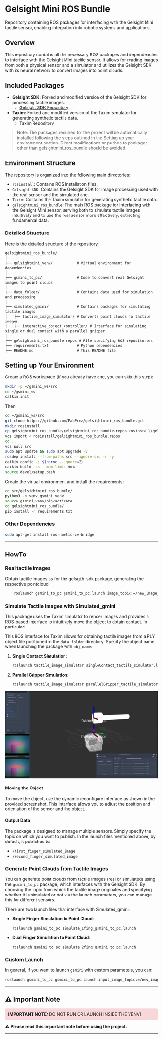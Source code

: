 # Gelsight Mini ROS Bundle

Repository containing ROS packages for interfacing with the Gelsight Mini tactile sensor, enabling integration into robotic systems and applications.

## Overview

This repository contains all the necessary ROS packages and dependencies to interface with the Gelsight Mini tactile sensor. It allows for reading images from both a physical sensor and a simulator and utilizes the Gelsight SDK with its neural network to convert images into point clouds.

## Included Packages

- **Gelsight SDK**: Forked and modified version of the Gelsight SDK for processing tactile images.
  - [Gelsight SDK Repository](https://github.com/FabPrez/Gelsight-SDK)
- **Taxim**: Forked and modified version of the Taxim simulator for generating synthetic tactile data.
  - [Taxim Repository](https://github.com/FabPrez/Taxim)

> Note: The packages required for the project will be automatically installed following the steps outlined in the Setting up your environment section. Direct modifications or pushes to packages other than gelsightmini_ros_bundle should be avoided.

## Environment Structure

The repository is organized into the following main directories:

- `rosinstall`: Contains ROS installation files.
- `Gelsight-SDK`: Contains the Gelsight SDK for image processing used with the real sensor and the simulated one.
- `Taxim`: Contains the Taxim simulator for generating synthetic tactile data.
- `gelsightmini_ros_bundle`: The main ROS package for interfacing with the Gelsight Mini sensor, serving both to simulate tactile images intuitively and to use the real sensor more effectively, extracting fundamental data.

### Detailed Structure

Here is the detailed structure of the repository:

```
gelsightmini_ros_bundle/
│
├── gelsightmini_venv/           # Virtual environment for dependencies
│
├── gsmini_to_pc/                # Code to convert real Gelsight images to point clouds
│
├── data_folder/                 # Contains data used for simulation and processing
│
├── simulated_gmini/             # Contains packages for simulating tactile images
│   ├── tactile_image_simulator/ # Converts point clouds to tactile images
│   ├── interactive_object_controller/ # Interface for simulating single or dual contact with a parallel gripper
│
├── gelsightmini_ros_bundle.repos # File specifying ROS repositories
├── requirements.txt             # Python dependencies
├── README.md                    # This README file
```

## Setting up Your Environment

Create a ROS workspace (if you already have one, you can skip this step):

```bash
mkdir -p ~/gsmini_ws/src
cd ~/gsmini_ws
catkin init
```

Then:

```bash
cd ~/gsmini_ws/src
git clone https://github.com/FabPrez/gelsightmini_ros_bundle.git
mkdir rosinstall
cp gelsightmini_ros_bundle/gelsightmini_ros_bundle.repos rosinstall/gelsightmini_ros_bundle.repos 
vcs import < rosinstall/gelsightmini_ros_bundle.repos
cd ..
vcs pull src
sudo apt update && sudo apt upgrade -y
rosdep install --from-paths src --ignore-src -r -y
catkin config -j $(nproc --ignore=2)
catkin build -cs --mem-limit 50%
source devel/setup.bash
```

Create the virtual environment and install the requirements:

```bash
cd src/gelsightmini_ros_bundle/
python3 -m venv gsmini_venv
source gsmini_venv/bin/activate
cd gelsightmini_ros_bundle/
pip install -r requirements.txt
```

### Other Dependencies

```bash
sudo apt-get install ros-noetic-cv-bridge
```

---

## HowTo

### Real tactile images
Obtain tactile images as for the gelsgith-sdk package, generating the respective pointcloud:

```bash
    roslaunch gsmini_to_pc gsmini_to_pc.launch image_topic:=/new_image_topic pointcloud_image_topic:=/new_pointcloud_topic is_simulated:="False"
```
### Simulate Tactile Images with Simulated_gmini

This package uses the Taxim simulator to render images and provides a ROS-based interface to intuitively move the object to obtain contact. In particular:

This ROS interface for Taxim allows for obtaining tactile images from a PLY object file positioned in the `data_folder` directory. Specify the object name when launching the package with `obj_name`:

1. **Single Contact Simulation:**

    ```sh
    roslaunch tactile_image_simulator singleContact_tactile_simulator.launch obj_name:=Simple_Pin
    ```

2. **Parallel Gripper Simulation:**

    ```sh
    roslaunch tactile_image_simulator parallelGripper_tactile_simulator.launch obj_name:=Simple_Pin
    ```

![Simulator Screen](data_folder/simulator_screen.png)

#### Moving the Object

To move the object, use the dynamic reconfigure interface as shown in the provided screenshot. This interface allows you to adjust the position and orientation of the sensor and the object.

#### Output Data

The package is designed to manage multiple sensors. Simply specify the topic on which you want to publish. In the launch files mentioned above, by default, it publishes to:
- `/first_finger_simulated_image`
- `/second_finger_simulated_image`

### Generate Point Clouds from Tactile Images

You can generate point clouds from tactile images (real or simulated) using the `gsmini_to_pc` package, which interfaces with the Gelsight SDK. By choosing the topic from which the tactile image originates and specifying whether it is simulated or not via the launch parameters, you can manage this for different sensors.

There are two launch files that interface with Simulated_gmini:

- **Single Finger Simulation to Point Cloud**:

    ```sh
    roslaunch gsmini_to_pc simulate_1fing_gsmini_to_pc.launch
    ```

- **Dual Finger Simulation to Point Cloud**:

    ```sh
    roslaunch gsmini_to_pc simulate_2fing_gsmini_to_pc.launch
    ```

### Custom Launch

In general, if you want to launch `gsmini` with custom parameters, you can:

```sh
roslaunch gsmini_to_pc gsmini_to_pc.launch input_image_topic:=/new_image_topic output_topic:=/new_pointcloud_topic is_simulated:=false
```

---

## ⚠️ Important Note

<div style="background-color: #f8d7da; padding: 10px; border-radius: 5px;">
  <strong>IMPORTANT NOTE:</strong> DO NOT RUN OR LAUNCH INSIDE THE VENV!
</div>

**⚠️ Please read this important note before using the project.**

---
